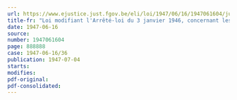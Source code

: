 ```yaml
---
url: https://www.ejustice.just.fgov.be/eli/loi/1947/06/16/1947061604/justel
title-fr: "Loi modifiant l'Arrêté-loi du 3 janvier 1946, concernant les vacances annuelles des travailleurs salariés"
date: 1947-06-16
source:
number: 1947061604
page: 888888
case: 1947-06-16/36
publication: 1947-07-04
starts:
modifies:
pdf-original:
pdf-consolidated:
---
```


